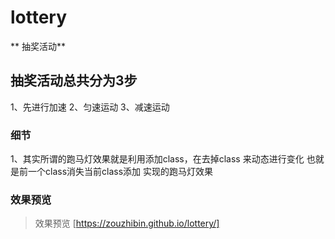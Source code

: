 # lottery
** 抽奖活动**
## 抽奖活动总共分为3步
1、先进行加速
2、匀速运动
3、减速运动

### 细节
1、其实所谓的跑马灯效果就是利用添加class，在去掉class 来动态进行变化
   也就是前一个class消失当前class添加 实现的跑马灯效果

### 效果预览
   > 效果预览 [https://zouzhibin.github.io/lottery/]


